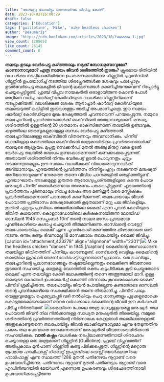```yaml
---
title: "തലയറ്റു പോയിട്ടും ഒന്നരവർഷം ജീവിച്ച കോഴി"
date: 2023-10-02T16:08:29
draft: false
categories: ["Education"]
tags: ['guillotine', 'Mike', 'mike headless chicken']
author: "Beaumaris"
image: "https://cdn.boolokam.com/articles/2023/10/fwwwwww-1.jpg"
view_count: 1208652
like_count: 26145
comment_count: 0
---
```


**തലയും ഉടലും വേര്‍പെട്ടു കഴിഞ്ഞാലും നമുക്ക് ബോധമുണ്ടാവുമോ? കാണാനാവുമോ? എത്ര സമയം ജീവന്‍ ശരീരത്തില്‍ തുടരും?** ക്രൂരമായ രീതിയില്‍ വധ ശിക്ഷ നടപ്പിലാക്കിയിരുന്ന ഉപകരണമായിരുന്നു ഗില്ലറ്റിന്‍. ഫ്രാന്‍സില്‍ ഗില്ലറ്റിന്‍ ഉപയോഗിച്ച് നടത്തിയ ശിരച്ഛേദങ്ങള്‍ക്കു ശേഷവും പലപ്പോഴും ഉടല്‍വേര്‍പെട്ട തലകളില്‍ ജീവന്റെ ലക്ഷണങ്ങള്‍ കാണിച്ചിരുന്നുവെന്ന് റിപ്പോര്‍ട്ടു ചെയ്യപ്പെട്ടിട്ടുണ്ട്. ഫ്രഞ്ച് വിപ്ലവ നായകരില്‍ ഒരാളായിരുന്ന ഷോണ്‍ പോള്‍ മരറ്റിനെ വധിച്ച ഷാര്‍ലറ്റ് കോര്‍ഡിയുടെ വധശിക്ഷ ഗില്ലറ്റിനിലാണ് നടപ്പാക്കിയത്. വധശിക്ഷക്കു ശേഷം ആരാച്ചാര്‍ ഷാര്‍ലറ്റ് കോര്‍ഡിയുടെ തലയെടുത്ത് കവിളില്‍ ഇരുവശത്തും അടിച്ച് അപമാനിച്ചത്രെ. ഈ സമയം ഷാര്‍ലറ്റ് കോര്‍ഡിയുടെ മുഖം ദേഷ്യത്താല്‍ ചുവന്നുവെന്ന് പറയപ്പെടുന്നു. നമ്മുടെ തലച്ചോറിന്റെ പ്രവര്‍ത്തനങ്ങള്‍ക്ക് ഓക്‌സിജന്‍ അത്യാവശ്യമാണ്. മനുഷ്യ ശരീരത്തില്‍ ഉള്ളതിന്റെ 20 ശതമാനം ഓക്‌സിജനാണ് തലയില്‍ ഉണ്ടാവുക. കഴുത്തിലെ ഞരമ്പുകളുമായുള്ള ബന്ധം വേര്‍പെട്ടു കഴിഞ്ഞാല്‍ തലച്ചോറിലേക്കുള്ള ഓക്‌സിജന്‍ വിതരണവും അവസാനിക്കും. പിന്നീട് ബാക്കിയുള്ള രക്തത്തിലെ ഓക്‌സിജന്‍ മാത്രമായിരിക്കും പ്രവര്‍ത്തനങ്ങള്‍ക്ക് തലയുടെ ആശ്രയം. മുപ്പതു സെക്കന്‍ഡ് മുതല്‍ അഞ്ചു മിനുറ്റ് വരെ ഉടല്‍ വേര്‍പെട്ട തലയില്‍ ബോധം ഉണ്ടാകാമെന്നാണ് കണക്കാക്കപ്പെടുന്നത്. അതായത് ശരീരത്തില്‍ നിന്നും വേര്‍പെട്ട് ഉടല്‍ പോവുന്നതും ചുറ്റും നടക്കുന്നതുമെല്ലാം ഈ സമയം വധശിക്ഷക്ക് വിധേയരാവുന്നവര്‍ക്ക് അറിയാനാവും. ഹൃദയത്തിന്റെ പ്രവര്‍ത്തനം നിന്നിട്ടും ചുറ്റും നടക്കുന്നത് മനുഷ്യന് അറിയാനാവുമെന്ന് നേരത്തെ തന്നെ വിവിധ പഠനങ്ങളില്‍ തെളിഞ്ഞിട്ടുണ്ട്. ഹൃദയാഘാതം അടക്കമുള്ള ഗുരുതര ആരോഗ്യപ്രശ്‌നങ്ങളിലൂടെ കടന്നു പോയ മനുഷ്യര്‍ പിന്നീട് തങ്ങള്‍ക്കുണ്ടായ അനുഭവം പങ്കുവെച്ചിട്ടുമുണ്ട്. ഹൃദയത്തിന്റെ പ്രവര്‍ത്തനം പൂര്‍ണമായും നിലച്ച ശേഷം അര മണിക്കൂര്‍ വരെ മസ്തിഷ്‌കം പ്രവര്‍ത്തിക്കുമെന്നാണ് പഠനങ്ങള്‍ കാണിക്കുന്നത്. തലപോയാലും ജീവന്‍ പോവാത്ത പ്രതിഭാസം മനുഷ്യരേക്കാല്‍ കൂടുതലാണ് മറ്റു പല ജീവികളിലും. ഇതില്‍ ഏറ്റവും പ്രസിദ്ധം അമേരിക്കയിലെ മൈക്ക് എന്ന പൂവന്‍ കോഴിയുടെ ജീവിത കഥയാണ്. കൊളറാഡോയിലെ കര്‍ഷകനായിരുന്ന ലോയിഡ് ഓസ്‌ലന്‍ 1945 സെപ്തംബര്‍ 10ന് തന്റെ നാലര മാസം പ്രായമായ പൂവന്‍കോഴിയെ കശാപ്പു ചെയ്യാന്‍ തീരുമാനിക്കുന്നു. ഓസ്‌ലന്റെ വെട്ടേറ്റ് തലപോയെങ്കിലും മൈക്ക് എന്ന പൂവന്‍കോഴി മരണത്തിനു കീഴടങ്ങാതെ ഓടി നടന്നു. ഒന്നും രണ്ടും ദിവസമല്ല 18 മാസക്കാലം തലപോയിട്ടും മൈക്ക് ജീവിച്ചു. [caption id="attachment_423278" align="alignnone" width="2301"]![](https://cdn.boolokam.com/articles/2023/10/ddqd.jpg) Mike the headless chicken "dances" in 1945.[/caption] മൈക്കിന്റെ അസാധാരണ തലയില്ലാ ജീവിതത്തിന് പിന്നിലും കാരണമുണ്ട്. ഓസ്‌ലന്റെ വെട്ടിലും മൈക്കിന്റെ തലയിലെ ജുഗുലാര്‍ ഞരമ്പ് വേര്‍പെട്ടില്ലെന്നതാണ് പ്രധാനം. ഒരു ചെവിയും , തലച്ചോറിന്റെ പ്രധാനഭാഗങ്ങളും നഷ്ടമായില്ലെന്നതും മൈക്കിനെ ജീവനോടെ തുടരാന്‍ സഹായിച്ചു. മാത്രമല്ല വേഗത്തില്‍ രക്തം കട്ടപിടിക്കുക കൂടി ചെയ്തതോടെ മൈക്ക് എന്ന തലയില്ലാ കോഴി ലോകത്തിന്റെ തന്നെ അത്ഭുതമായി മാറി. ഉള്ള തലയുടെ ഭാഗങ്ങള്‍ ഉപയോഗിച്ച് കൊത്തി തിന്നാനും കൂവാനുമൊക്കെ മൈക്ക് പിന്നീട് ശ്രമിച്ചിരുന്നു. തലപോയിട്ടും ജീവന്‍ പോയില്ലെന്നു കണ്ടതോടെ ഓസ്‌ലന്‍ തന്റെ പൂവന്‍കോഴിയെ സംരക്ഷിക്കാന്‍ തന്നെ തീരുമാനിച്ചു. പിന്നീട് പാലും വെള്ളവുമെല്ലാം ഐഡ്രോപ്പര്‍ വഴി നല്‍കിയും ചെറു ധാന്യങ്ങളും പുഴുക്കളുമൊക്കെ കൊടുത്തുമൊക്കെയാണ് ഒന്നര വര്‍ഷക്കാലം മൈക്കിന്റെ ജീവന്‍ ഈ കര്‍ഷകന്‍ പിടിച്ചു നിര്‍ത്തിയത്. ![](https://cdn.boolokam.com/articles/2023/10/wdffff.webp)മൈക്കിനെ പോലെ അത്ര ഭാഗ്യമുള്ളവരല്ല മനുഷ്യര്‍. തല പോയാല്‍ ജീവന്‍ നില നില്‍ക്കാനുള്ള സാധ്യത മനുഷ്യരില്‍ തീരെയില്ല. നമ്മുടെ ശരീരത്തിന്റെ പ്രവര്‍ത്തനത്തിന്റെ നിര്‍ണായക കേന്ദ്രങ്ങള്‍ തലയിലാണുള്ളത്. അതുകൊണ്ടുതന്നെ തലപോയിട്ടും ജീവന്‍ ബാക്കിയുണ്ടാവുമോ എന്നു തേടുന്നതിനു പകരം തല പോവാതെ നോക്കുന്നതാണ് മനുഷ്യരില്‍ ജീവനോടെയിരിക്കാന്‍ സഹായിക്കുക. **വാൽ കഷ്ണം** വധശിക്ഷ നടപ്പിലാക്കുന്നതിനായി ശിരഛേദം ചെയ്യാനുള്ള ഒരു യന്ത്രമാണ് ഗില്ലറ്റിൻ (Guillotine). ഫ്രഞ്ച് വിപ്ലവത്തിന് അൽപ്പകാലം മുൻപാണ് ഗില്ലറ്റിൻ കണ്ടു പിടിക്കപ്പെട്ടത്. ഗില്ലറ്റിന്റെ മറ്റൊരു രൂപമായ ഹാലിഫാക്സ് ഗിബെറ്റ് ഇംഗ്ലണ്ടിലെ വെസ്റ്റ് യോർക്ഷയറിലെ ഹാലിഫാക്സ് എന്ന സ്ഥലത്ത് 1286 മുതൽ പതിനേഴാം നൂറ്റാണ്ട് വരെ ഉപയോഗിച്ചിരുന്നു. പതിനാറാം നൂറ്റാണ്ട് മുതൽ പതിനെട്ടാം നൂറ്റാണ്ട് വരെ എഡിൻബറയിൽ മേയ്ഡൻ എന്നൊരു ഉപകരണവും ശിരഛേദത്തിനായി ഉപയോഗിക്കപ്പെട്ടിരുന്നു
